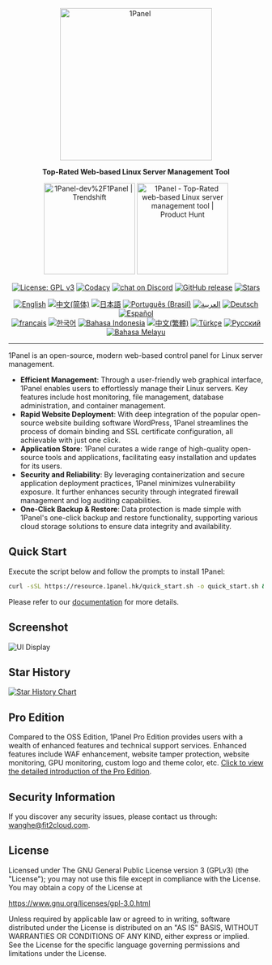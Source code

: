 <p align="center"><a href="https://1panel.hk"><img src="https://resource.1panel.hk/img/1panel-logo.png" alt="1Panel" width="300" /></a></p>
<p align="center"><b>Top-Rated Web-based Linux Server Management Tool</b></p>
<p align="center">
  <a href="https://trendshift.io/repositories/2462" target="_blank"><img src="https://trendshift.io/api/badge/repositories/2462" alt="1Panel-dev%2F1Panel | Trendshift" style="width: 180px; height: auto;" /></a>
  <a href="https://www.producthunt.com/posts/1panel?embed=true&utm_source=badge-featured&utm_medium=badge&utm_souce=badge-1panel" target="_blank"><img src="https://api.producthunt.com/widgets/embed-image/v1/featured.svg?post_id=639696&theme=light" alt="1Panel - Top&#0045;Rated&#0032;web&#0045;based&#0032;Linux&#0032;server&#0032;management&#0032;tool | Product Hunt" style="width: 180px; height: auto;" /></a>
</p>
<p align="center">
  <a href="https://www.gnu.org/licenses/gpl-3.0.html"><img src="https://shields.io/github/license/1Panel-dev/1Panel?color=%231890FF" alt="License: GPL v3"></a>
  <a href="https://app.codacy.com/gh/1Panel-dev/1Panel?utm_source=github.com&utm_medium=referral&utm_content=1Panel-dev/1Panel&utm_campaign=Badge_Grade_Dashboard"><img src="https://app.codacy.com/project/badge/Grade/da67574fd82b473992781d1386b937ef" alt="Codacy"></a>
  <a href="https://discord.gg/bUpUqWqdRr" target="_blank">
        <img src="https://img.shields.io/discord/1318846410149335080?logo=discord&labelColor=%20%235462eb&logoColor=%20%23f5f5f5&color=%20%235462eb"
            alt="chat on Discord"></a>
  <a href="https://github.com/1Panel-dev/1Panel/releases"><img src="https://img.shields.io/github/v/release/1Panel-dev/1Panel" alt="GitHub release"></a>
  <a href="https://github.com/1Panel-dev/1Panel"><img src="https://img.shields.io/github/stars/1Panel-dev/1Panel?color=%231890FF&style=flat-square" alt="Stars"></a><br>
</p>
<p align="center">
  <a href="/README.md"><img alt="English" src="https://img.shields.io/badge/English-d9d9d9"></a>
  <a href="/docs/README.zh-Hans.md"><img alt="中文(简体)" src="https://img.shields.io/badge/中文(简体)-d9d9d9"></a>
  <a href="/docs/README.ja.md"><img alt="日本語" src="https://img.shields.io/badge/日本語-d9d9d9"></a>
  <a href="/docs/README.pt-br.md"><img alt="Português (Brasil)" src="https://img.shields.io/badge/Português (Brasil)-d9d9d9"></a>
  <a href="/docs/README.ar.md"><img alt="العربية" src="https://img.shields.io/badge/العربية-d9d9d9"></a>
  <a href="/docs/README.de.md"><img alt="Deutsch" src="https://img.shields.io/badge/Deutsch-d9d9d9"></a>
  <a href="/docs/README.es.md"><img alt="Español" src="https://img.shields.io/badge/Español-d9d9d9"></a><br>
  <a href="/docs/README.fr.md"><img alt="français" src="https://img.shields.io/badge/français-d9d9d9"></a>
  <a href="/docs/README.ko.md"><img alt="한국어" src="https://img.shields.io/badge/한국어-d9d9d9"></a>
  <a href="/docs/README.id.md"><img alt="Bahasa Indonesia" src="https://img.shields.io/badge/Bahasa Indonesia-d9d9d9"></a>
  <a href="/docs/README.zh-Hant.md"><img alt="中文(繁體)" src="https://img.shields.io/badge/中文(繁體)-d9d9d9"></a>
  <a href="/docs/README.tr.md"><img alt="Türkçe" src="https://img.shields.io/badge/Türkçe-d9d9d9"></a>
  <a href="/docs/README.ru.md"><img alt="Русский" src="https://img.shields.io/badge/%D0%A0%D1%83%D1%81%D1%81%D0%BA%D0%B8%D0%B9-d9d9d9"></a>
  <a href="/docs/README.ms.md"><img alt="Bahasa Melayu" src="https://img.shields.io/badge/Bahasa Melayu-d9d9d9"></a>
</p>

------------------------------

1Panel is an open-source, modern web-based control panel for Linux server management.

- **Efficient Management**: Through a user-friendly web graphical interface, 1Panel enables users to effortlessly manage their Linux servers. Key features include host monitoring, file management, database administration, and container management.
- **Rapid Website Deployment**: With deep integration of the popular open-source website building software WordPress, 1Panel streamlines the process of domain binding and SSL certificate configuration, all achievable with just one click.
- **Application Store**: 1Panel curates a wide range of high-quality open-source tools and applications, facilitating easy installation and updates for its users.
- **Security and Reliability**: By leveraging containerization and secure application deployment practices, 1Panel minimizes vulnerability exposure. It further enhances security through integrated firewall management and log auditing capabilities.
- **One-Click Backup & Restore**: Data protection is made simple with 1Panel's one-click backup and restore functionality, supporting various cloud storage solutions to ensure data integrity and availability.

## Quick Start

Execute the script below and follow the prompts to install 1Panel:

```bash
curl -sSL https://resource.1panel.hk/quick_start.sh -o quick_start.sh && bash quick_start.sh
```

Please refer to our [documentation](https://docs.1panel.hk/quick_start/) for more details.

## Screenshot

![UI Display](https://resource.1panel.hk/img/1panel.png)

## Star History

[![Star History Chart](https://api.star-history.com/svg?repos=1Panel-dev/1Panel&type=Date)](https://star-history.com/#1Panel-dev/1Panel&Date)

## Pro Edition

Compared to the OSS Edition, 1Panel Pro Edition provides users with a wealth of enhanced features and technical support services. Enhanced features include WAF enhancement, website tamper protection, website monitoring, GPU monitoring, custom logo and theme color, etc. [Click to view the detailed introduction of the Pro Edition](https://1panel.hk/pricing).

## Security Information

If you discover any security issues, please contact us through: wanghe@fit2cloud.com.

## License

Licensed under The GNU General Public License version 3 (GPLv3)  (the "License"); you may not use this file except in compliance with the License. You may obtain a copy of the License at

<https://www.gnu.org/licenses/gpl-3.0.html>

Unless required by applicable law or agreed to in writing, software distributed under the License is distributed on an "AS IS" BASIS, WITHOUT WARRANTIES OR CONDITIONS OF ANY KIND, either express or implied. See the License for the specific language governing permissions and limitations under the License.
